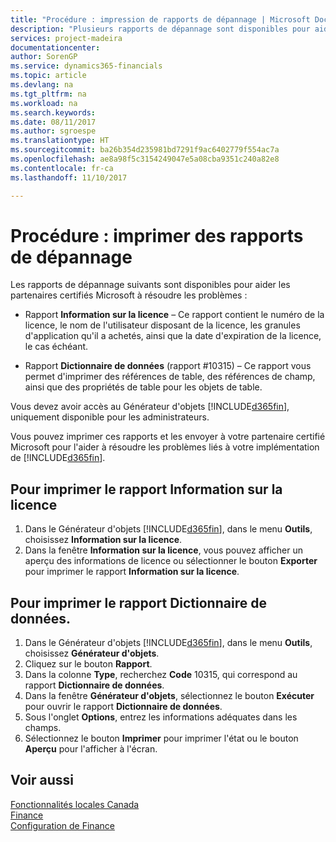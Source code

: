 ```yaml
---
title: "Procédure : impression de rapports de dépannage | Microsoft Docs"
description: "Plusieurs rapports de dépannage sont disponibles pour aider les partenaires certifiés Microsoft à résoudre les problèmes."
services: project-madeira
documentationcenter: 
author: SorenGP
ms.service: dynamics365-financials
ms.topic: article
ms.devlang: na
ms.tgt_pltfrm: na
ms.workload: na
ms.search.keywords: 
ms.date: 08/11/2017
ms.author: sgroespe
ms.translationtype: HT
ms.sourcegitcommit: ba26b354d235981bd7291f9ac6402779f554ac7a
ms.openlocfilehash: ae8a98f5c3154249047e5a08cba9351c240a82e8
ms.contentlocale: fr-ca
ms.lasthandoff: 11/10/2017

---
```

# <a name="how-to-print-troubleshooting-reports"></a>Procédure : imprimer des rapports de dépannage
Les rapports de dépannage suivants sont disponibles pour aider les partenaires certifiés Microsoft à résoudre les problèmes :  

-   Rapport **Information sur la licence** – Ce rapport contient le numéro de la licence, le nom de l'utilisateur disposant de la licence, les granules d'application qu'il a achetés, ainsi que la date d'expiration de la licence, le cas échéant.  

-   Rapport **Dictionnaire de données** (rapport #10315) – Ce rapport vous permet d'imprimer des références de table, des références de champ, ainsi que des propriétés de table pour les objets de table.  

Vous devez avoir accès au Générateur d'objets [!INCLUDE[d365fin](../../includes/d365fin_md.md)], uniquement disponible pour les administrateurs.  

Vous pouvez imprimer ces rapports et les envoyer à votre partenaire certifié Microsoft pour l'aider à résoudre les problèmes liés à votre implémentation de [!INCLUDE[d365fin](../../includes/d365fin_md.md)].  

## <a name="to-print-the-license-information-report"></a>Pour imprimer le rapport Information sur la licence  
1.  Dans le Générateur d'objets [!INCLUDE[d365fin](../../includes/d365fin_md.md)], dans le menu **Outils**, choisissez **Information sur la licence**.  
2.  Dans la fenêtre **Information sur la licence**, vous pouvez afficher un aperçu des informations de licence ou sélectionner le bouton **Exporter** pour imprimer le rapport **Information sur la licence**.  

## <a name="to-print-the-data-dictionary-report"></a>Pour imprimer le rapport Dictionnaire de données.  
1.  Dans le Générateur d'objets [!INCLUDE[d365fin](../../includes/d365fin_md.md)], dans le menu **Outils**, choisissez **Générateur d'objets**.  
2.  Cliquez sur le bouton **Rapport**.  
3.  Dans la colonne **Type**, recherchez **Code** 10315, qui correspond au rapport **Dictionnaire de données**.  
4.  Dans la fenêtre **Générateur d'objets**, sélectionnez le bouton **Exécuter** pour ouvrir le rapport **Dictionnaire de données**.  
5.  Sous l'onglet **Options**, entrez les informations adéquates dans les champs.  
6.  Sélectionnez le bouton **Imprimer** pour imprimer l'état ou le bouton **Aperçu** pour l'afficher à l'écran.  

## <a name="see-also"></a>Voir aussi  
[Fonctionnalités locales Canada](canada-local-functionality.md)  
[Finance](../../finance.md)  
[Configuration de Finance](../../finance.md)

